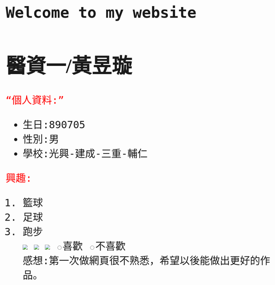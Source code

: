 ## Welcome to my website

<style>
  p {
    color:red;
  }
  p {
    font-size: 32px;
    font-family: monospace;
  }
   body {
    font-size: 32px;
    font-family: monospace;
  }
  h1 {
    font-family: Lobster;
  }
  </style>
<h1>醫資一/黃昱璇</h1>

<q>個人資料:</q>
<ul>
  <li>生日:890705</li>
  <li>性別:男</li>
  <li>學校:光興-建成-三重-輔仁
</ul>
<p>興趣:</p>
 <ol>
  <li>籃球</li>
  <li>足球</li>
  <li>跑步</li>  
 <img src ="http://getwallpapers.com/wallpaper/full/2/6/3/606484.jpg"> 
 <img src="https://kukuru.tw/wp-content/uploads/2018/06/Brazil.jpg">
<img src="https://static.vecteezy.com/system/resources/previews/000/096/107/original/marathon-runner-vector.jpg">
  <label for="indoor"><input id="indoor" type="radio" name="indoor-outdoor">喜歡</label>
    <label for="outdoor"><input id="outdoor" type="radio" name="indoor-outdoor">不喜歡</label><br>
  <head>
    <body>
    感想:第一次做網頁很不熟悉，希望以後能做出更好的作品。
  </body>
  
